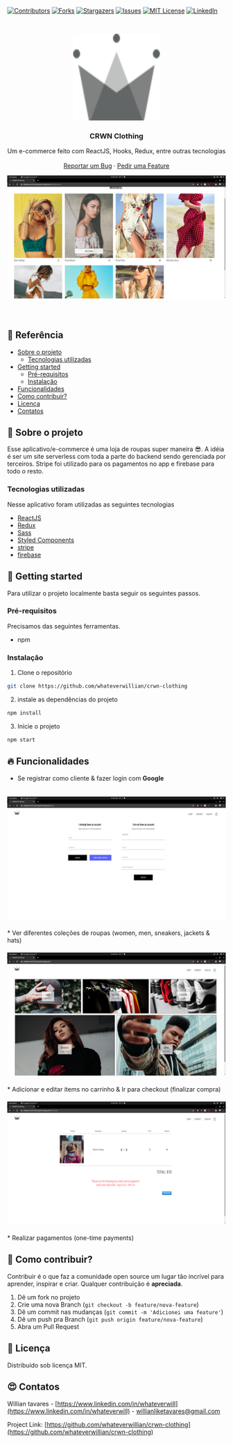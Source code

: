 [![Contributors][contributors-shield]][contributors-url]
[![Forks][forks-shield]][forks-url]
[![Stargazers][stars-shield]][stars-url]
[![Issues][issues-shield]][issues-url]
[![MIT License][license-shield]][license-url]
[![LinkedIn][linkedin-shield]][linkedin-url]

<br />
<p align="center">
  <a href="https://github.com/whateverwillian/go-barber-web">
    <img src="src/assets/crown.svg" alt="Logo" width="200" height="200">
  </a>
  <h3 align="center">CRWN Clothing</h3>
  <p align="center">
    Um e-commerce feito com ReactJS, Hooks, Redux, entre outras tecnologias
    <br />
    <br />
    <a href="https://github.com/whateverwillian/go-barber-web/issues">Reportar um Bug</a>
    ·
    <a href="https://github.com/whateverwillian/go-barber-web/issues">Pedir uma Feature</a>
  </p>
</p>
<img src="src/assets/womens.png" style="margin-bottom: 40px">

<!-- TABLE OF CONTENTS -->
## 📌 Referência

* [Sobre o projeto](#rocket-sobre-o-projeto)
  * [Tecnologias utilizadas](#tecnologias-utilizadas)
* [Getting started](#rainbow-getting-started)
  * [Pré-requisitos](#pré-requisitos)
  * [Instalação](#instalação)
* [Funcionalidades](#fire-funcionalidades)
* [Como contribuir?](#bug-como-contribuir)
* [Licença](#closed_book-licença)
* [Contatos](#heart_eyes-contatos)


<!-- ABOUT THE PROJECT -->
## :rocket: Sobre o projeto

<!-- [![Product Name Screen Shot][product-screenshot]](https://example.com) -->

Esse aplicativo/e-commerce é uma loja de roupas super maneira 😎. A idéia é ser um site serverless com toda a parte do backend sendo gerenciada por terceiros. Stripe foi utilizado para os pagamentos no app e firebase para todo o resto. 

### Tecnologias utilizadas
Nesse aplicativo foram utilizadas as seguintes tecnologias
* [ReactJS](https://pt-br.reactjs.org/)
* [Redux](https://www.typescriptlang.org/)
* [Sass]('https://sass-lang.com/')
* [Styled Components](https://styled-components.com/)
* [stripe]('https://stripe.com/')
* [firebase]('https://firebase.google.com/')

<!-- GETTING STARTED -->
## :rainbow: Getting started
Para utilizar o projeto localmente basta seguir os seguintes passos.

### Pré-requisitos

Precisamos das seguintes ferramentas.
* npm

### Instalação

1. Clone o repositório
```sh
git clone https://github.com/whateverwillian/crwn-clothing
```
2. instale as dependências do projeto
```sh
npm install
```
3. Inicie o projeto
```sh
npm start
```

## :fire: Funcionalidades

* Se registrar como cliente & fazer login com **Google**
<img src="src/assets/sign.png" style="margin: 20px 0">
* Ver diferentes coleções de roupas (women, men, sneakers, jackets & hats)
<img src="src/assets/home.png" style="margin: 20px 0">
* Adicionar e editar items no carrinho & Ir para checkout (finalizar compra)
<img src="src/assets/checkout.png" style="margin: 20px 0">
* Realizar pagamentos (one-time payments)

<!-- CONTRIBUTING -->
## :bug: Como contribuir?

Contribuir é o que faz a comunidade open source um lugar tão incrível para aprender, inspirar e criar. Qualquer contribuição é **apreciada**.

1. Dê um fork no projeto
2. Crie uma nova Branch (`git checkout -b feature/nova-feature`)
3. Dê um commit nas mudanças (`git commit -m 'Adicionei uma feature'`)
4. Dê um push pra Branch (`git push origin feature/nova-feature`)
5. Abra um Pull Request

## :closed_book: Licença

Distribuído sob licença MIT.

<!-- CONTACT -->
## :heart_eyes: Contatos

Willian tavares - [https://www.linkedin.com/in/whateverwill](https://www.linkedin.com/in/whateverwill) - willianliketavares@gmail.com

Project Link: [https://github.com/whateverwillian/crwn-clothing](https://github.com/whateverwillian/crwn-clothing)


<!-- MARKDOWN LINKS & IMAGES -->
<!-- https://www.markdownguide.org/basic-syntax/#reference-style-links -->
[contributors-shield]: https://img.shields.io/github/contributors/whateverwillian/crwn-clothing?style=flat-square
[contributors-url]: https://github.com/whateverwillian/crwn-clothing/graphs/contributors
[forks-shield]: https://img.shields.io/github/forks/whateverwillian/crwn-clothing?style=flat-square
[forks-url]: https://github.com/whateverwillian/crwn-clothing/network/members
[stars-shield]: https://img.shields.io/github/stars/whateverwillian/crwn-clothing?style=flat-square
[stars-url]: https://github.com/whateverwillian/crwn-clothing/stargazers
[issues-shield]: https://img.shields.io/github/issues/whateverwillian/crwn-clothing?style=flat-square
[issues-url]: https://github.com/whateverwillian/crwn-clothing/issues
[license-shield]: https://img.shields.io/github/license/whateverwillian/crwn-clothing?style=flat-square
[license-url]: https://github.com/whateverwillian/crwn-clothing/blob/master/LICENSE.txt
[linkedin-shield]: https://img.shields.io/badge/-LinkedIn-black.svg?style=flat-square&logo=linkedin&colorB=555
[linkedin-url]: https://linkedin.com/in/whateverwill